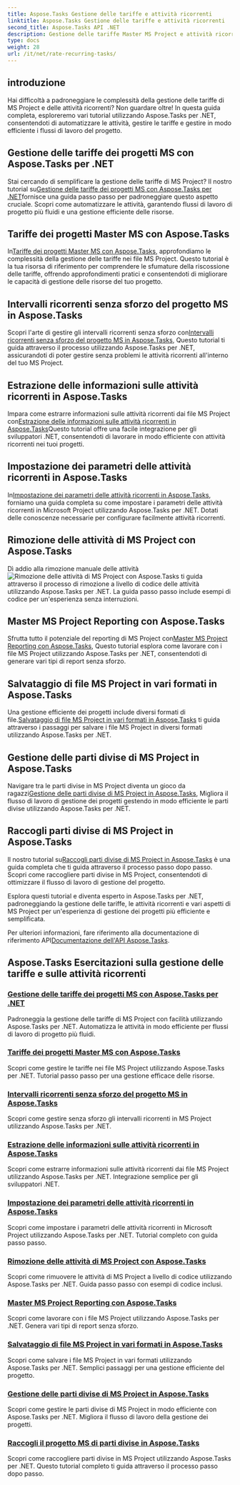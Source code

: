```yaml
---
title: Aspose.Tasks Gestione delle tariffe e attività ricorrenti
linktitle: Aspose.Tasks Gestione delle tariffe e attività ricorrenti
second_title: Aspose.Tasks API .NET
description: Gestione delle tariffe Master MS Project e attività ricorrenti con Aspose.Tasks .NET. Impara ad automatizzare le attività, gestire le tariffe e gestire le parti divise per i flussi di lavoro del progetto.
type: docs
weight: 28
url: /it/net/rate-recurring-tasks/
---
```


## introduzione

Hai difficoltà a padroneggiare le complessità della gestione delle tariffe di MS Project e delle attività ricorrenti? Non guardare oltre! In questa guida completa, esploreremo vari tutorial utilizzando Aspose.Tasks per .NET, consentendoti di automatizzare le attività, gestire le tariffe e gestire in modo efficiente i flussi di lavoro del progetto.

## Gestione delle tariffe dei progetti MS con Aspose.Tasks per .NET
 Stai cercando di semplificare la gestione delle tariffe di MS Project? Il nostro tutorial su[Gestione delle tariffe dei progetti MS con Aspose.Tasks per .NET](./handling-rates/)fornisce una guida passo passo per padroneggiare questo aspetto cruciale. Scopri come automatizzare le attività, garantendo flussi di lavoro di progetto più fluidi e una gestione efficiente delle risorse.

## Tariffe dei progetti Master MS con Aspose.Tasks
 In[Tariffe dei progetti Master MS con Aspose.Tasks](./rate-collection/), approfondiamo le complessità della gestione delle tariffe nei file MS Project. Questo tutorial è la tua risorsa di riferimento per comprendere le sfumature della riscossione delle tariffe, offrendo approfondimenti pratici e consentendoti di migliorare le capacità di gestione delle risorse del tuo progetto.

## Intervalli ricorrenti senza sforzo del progetto MS in Aspose.Tasks
 Scopri l'arte di gestire gli intervalli ricorrenti senza sforzo con[Intervalli ricorrenti senza sforzo del progetto MS in Aspose.Tasks](./recurring-intervals/), Questo tutorial ti guida attraverso il processo utilizzando Aspose.Tasks per .NET, assicurandoti di poter gestire senza problemi le attività ricorrenti all'interno del tuo MS Project.

## Estrazione delle informazioni sulle attività ricorrenti in Aspose.Tasks
 Impara come estrarre informazioni sulle attività ricorrenti dai file MS Project con[Estrazione delle informazioni sulle attività ricorrenti in Aspose.Tasks](./recurring-task-information/)Questo tutorial offre una facile integrazione per gli sviluppatori .NET, consentendoti di lavorare in modo efficiente con attività ricorrenti nei tuoi progetti.

## Impostazione dei parametri delle attività ricorrenti in Aspose.Tasks
 In[Impostazione dei parametri delle attività ricorrenti in Aspose.Tasks](./recurring-task-parameters/), forniamo una guida completa su come impostare i parametri delle attività ricorrenti in Microsoft Project utilizzando Aspose.Tasks per .NET. Dotati delle conoscenze necessarie per configurare facilmente attività ricorrenti.

## Rimozione delle attività di MS Project con Aspose.Tasks
 Dì addio alla rimozione manuale delle attività![Rimozione delle attività di MS Project con Aspose.Tasks](./removing-tasks/) ti guida attraverso il processo di rimozione a livello di codice delle attività utilizzando Aspose.Tasks per .NET. La guida passo passo include esempi di codice per un'esperienza senza interruzioni.

## Master MS Project Reporting con Aspose.Tasks
 Sfrutta tutto il potenziale del reporting di MS Project con[Master MS Project Reporting con Aspose.Tasks](./report-types/), Questo tutorial esplora come lavorare con i file MS Project utilizzando Aspose.Tasks per .NET, consentendoti di generare vari tipi di report senza sforzo.

## Salvataggio di file MS Project in vari formati in Aspose.Tasks
Una gestione efficiente dei progetti include diversi formati di file.[Salvataggio di file MS Project in vari formati in Aspose.Tasks](./save-file-formats/) ti guida attraverso i passaggi per salvare i file MS Project in diversi formati utilizzando Aspose.Tasks per .NET.

## Gestione delle parti divise di MS Project in Aspose.Tasks
 Navigare tra le parti divise in MS Project diventa un gioco da ragazzi[Gestione delle parti divise di MS Project in Aspose.Tasks](./split-parts/), Migliora il flusso di lavoro di gestione dei progetti gestendo in modo efficiente le parti divise utilizzando Aspose.Tasks per .NET.

## Raccogli parti divise di MS Project in Aspose.Tasks
 Il nostro tutorial su[Raccogli parti divise di MS Project in Aspose.Tasks](./split-part-collection/) è una guida completa che ti guida attraverso il processo passo dopo passo. Scopri come raccogliere parti divise in MS Project, consentendoti di ottimizzare il flusso di lavoro di gestione del progetto.

Esplora questi tutorial e diventa esperto in Aspose.Tasks per .NET, padroneggiando la gestione delle tariffe, le attività ricorrenti e vari aspetti di MS Project per un'esperienza di gestione dei progetti più efficiente e semplificata.

 Per ulteriori informazioni, fare riferimento alla documentazione di riferimento API[Documentazione dell'API Aspose.Tasks](https://reference.aspose.com/tasks/net/).

## Aspose.Tasks Esercitazioni sulla gestione delle tariffe e sulle attività ricorrenti
### [Gestione delle tariffe dei progetti MS con Aspose.Tasks per .NET](./handling-rates/)
Padroneggia la gestione delle tariffe di MS Project con facilità utilizzando Aspose.Tasks per .NET. Automatizza le attività in modo efficiente per flussi di lavoro di progetto più fluidi.
### [Tariffe dei progetti Master MS con Aspose.Tasks](./rate-collection/)
Scopri come gestire le tariffe nei file MS Project utilizzando Aspose.Tasks per .NET. Tutorial passo passo per una gestione efficace delle risorse.
### [Intervalli ricorrenti senza sforzo del progetto MS in Aspose.Tasks](./recurring-intervals/)
Scopri come gestire senza sforzo gli intervalli ricorrenti in MS Project utilizzando Aspose.Tasks per .NET.
### [Estrazione delle informazioni sulle attività ricorrenti in Aspose.Tasks](./recurring-task-information/)
Scopri come estrarre informazioni sulle attività ricorrenti dai file MS Project utilizzando Aspose.Tasks per .NET. Integrazione semplice per gli sviluppatori .NET.
### [Impostazione dei parametri delle attività ricorrenti in Aspose.Tasks](./recurring-task-parameters/)
Scopri come impostare i parametri delle attività ricorrenti in Microsoft Project utilizzando Aspose.Tasks per .NET. Tutorial completo con guida passo passo.
### [Rimozione delle attività di MS Project con Aspose.Tasks](./removing-tasks/)
Scopri come rimuovere le attività di MS Project a livello di codice utilizzando Aspose.Tasks per .NET. Guida passo passo con esempi di codice inclusi.
### [Master MS Project Reporting con Aspose.Tasks](./report-types/)
Scopri come lavorare con i file MS Project utilizzando Aspose.Tasks per .NET. Genera vari tipi di report senza sforzo.
### [Salvataggio di file MS Project in vari formati in Aspose.Tasks](./save-file-formats/)
Scopri come salvare i file MS Project in vari formati utilizzando Aspose.Tasks per .NET. Semplici passaggi per una gestione efficiente del progetto.
### [Gestione delle parti divise di MS Project in Aspose.Tasks](./split-parts/)
Scopri come gestire le parti divise di MS Project in modo efficiente con Aspose.Tasks per .NET. Migliora il flusso di lavoro della gestione dei progetti.
### [Raccogli il progetto MS di parti divise in Aspose.Tasks](./split-part-collection/)
Scopri come raccogliere parti divise in MS Project utilizzando Aspose.Tasks per .NET. Questo tutorial completo ti guida attraverso il processo passo dopo passo.